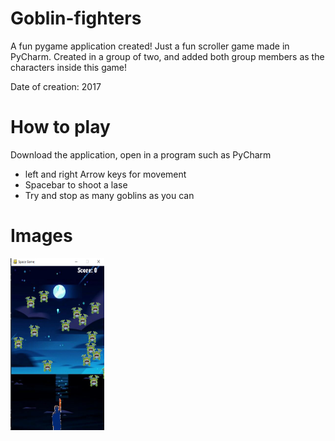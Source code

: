 # Goblin-fighters
A fun pygame application created! Just a fun scroller game made in PyCharm. Created in a group of two, and added both group members as the characters inside this game! 

Date of creation: 2017

# How to play
Download the application, open in a program such as PyCharm 

- left and right Arrow keys for movement
- Spacebar to shoot a lase
- Try and stop as many goblins as you can


# Images
<img src="https://github.com/Samyakk123/Goblin-fighters/blob/main/goblinFighter.PNG" width="150" height="275">
